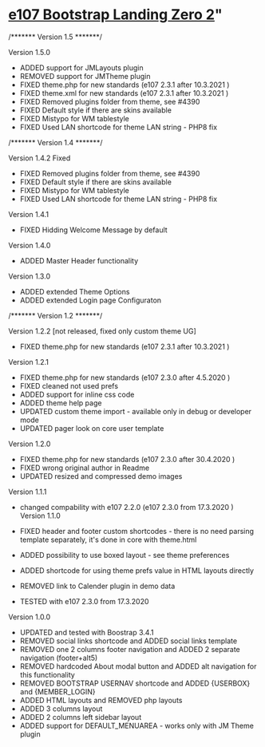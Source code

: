 # [e107 Bootstrap Landing Zero 2](https://www.e107sk.com/)"


/*******  Version 1.5 *******/

Version 1.5.0

- ADDED support for JMLayouts plugin
- REMOVED support for JMTheme plugin
- FIXED theme.php for new standards (e107 2.3.1 after 10.3.2021 )
- FIXED theme.xml for new standards (e107 2.3.1 after 10.3.2021 )
- FIXED Removed plugins folder from theme, see #4390
- FIXED Default style if there are skins available
- FIXED Mistypo for WM tablestyle
- FIXED Used LAN shortcode for theme LAN string - PHP8 fix


/*******  Version 1.4 *******/

Version 1.4.2 Fixed 

- FIXED Removed plugins folder from theme, see #4390
- FIXED Default style if there are skins available
- FIXED Mistypo for WM tablestyle
- FIXED Used LAN shortcode for theme LAN string - PHP8 fix

Version 1.4.1  

- FIXED Hidding Welcome Message by default

Version 1.4.0

- ADDED Master Header functionality

Version 1.3.0

- ADDED extended Theme Options 
- ADDED extended Login page Configuraton

/*******  Version 1.2 *******/

Version 1.2.2 [not released, fixed only custom theme UG]

- FIXED theme.php for new standards (e107 2.3.1 after 10.3.2021 )

Version 1.2.1

- FIXED theme.php for new standards (e107 2.3.0 after 4.5.2020 )
- FIXED cleaned not used prefs 
- ADDED support for inline css code
- ADDED theme help page
- UPDATED custom theme import - available only in debug or developer mode
- UPDATED pager look on core user template

Version 1.2.0

- FIXED theme.php for new standards (e107 2.3.0 after 30.4.2020 )
- FIXED wrong original author in Readme
- UPDATED resized and compressed demo images

Version 1.1.1

- changed compability with e107 2.2.0 (e107 2.3.0 from 17.3.2020 )
Version 1.1.0

- FIXED header and footer custom shortcodes - there is no need parsing template separately, it's done in core with theme.html
- ADDED possibility to use boxed layout - see theme preferences 
- ADDED shortcode for using theme prefs value in HTML layouts directly
- REMOVED link to Calender plugin in demo data 
- TESTED with e107 2.3.0 from 17.3.2020 


Version 1.0.0

- UPDATED and tested with Boostrap 3.4.1
- REMOVED social links shortcode and ADDED social links template
- REMOVED one 2 columns footer navigation and ADDED 2 separate navigation (footer+alt5)
- REMOVED hardcoded About modal button and ADDED alt navigation for this functionality
- REMOVED BOOTSTRAP USERNAV shortcode and ADDED  {USERBOX} and {MEMBER_LOGIN}
- ADDED HTML layouts and REMOVED php layouts
- ADDED 3 columns layout
- ADDED 2 columns left sidebar layout
- ADDED support for DEFAULT_MENUAREA - works only with JM Theme plugin






